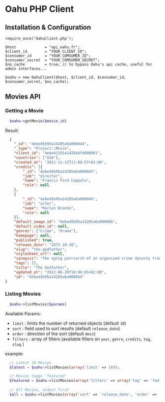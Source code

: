 # Oahu PHP Client

## Installation & Configuration

    require_once('OahuClient.php');
    
    $host             = "api.oahu.fr";
    $client_id        = "YOUR_CLIENT_ID";
    $consumer_id      = "YOUR_COMSUMER_ID";
    $consumer_secret  = "YOUR_COMSUMER_SECRET";
    $no_cache         = true; // to bypass Oahu's api cache, useful for admin interfaces...
    
    $oahu = new OahuClient($host, $client_id, $consumer_id, $consumer_secret, $no_cache);

## Movies API

### Getting a Movie
  
```php
  $oahu->getMovie($movie_id)
```

  

Result: 
```json
  {
    "_id": "4ebe45b95a14285a6a000044",
    "_type": "Project::Movie",
    "client_id": "4ebe41355a14284df4000001",
    "countries": ["USA"],
    "created_at": "2011-11-12T11:08:57+01:00",
    "credits": [{
        "_id": "4ebe45b95a14285a6a000045",
        "job": "director",
        "name": "Francis Ford Coppola",
        "role": null
    },
    {
        "_id": "4ebe45b95a14285a6a000046",
        "job": "actor",
        "name": "Marlon Brando",
        "role": null
    }],
    "default_image_id": "4ebe45b95a14285a6a00008b",
    "default_video_id": null,
    "genres": ["Crime", "Drama"],
    "homepage": null,
    "published": true,
    "release_date": "1972-10-18",
    "slug": "the-godfather",
    "stylesheet_url": null,
    "synopsis": "The aging patriarch of an organized crime dynasty transfers control of his clandestine empire to his reluctant son.",
    "tags": [],
    "title": "The Godfather",
    "updated_at": "2012-06-29T10:06:05+02:00",
    "id": "4ebe45b95a14285a6a000044"
}
```

### Listing Movies


```php
  $oahu->listMovies($params)
```


Available Params: 
  
* `limit`   : limits the number of returned objects (default `30`)
* `sort`   : field used to sort results (default `release_date`)
* `order`   : direction of the sort (default `desc`)
* `filters` : array of filters (available filters on `year`, `genre`, `credits`, `tag`, `slug` )
  
  
example: 
  
```php
  // Latest 10 Movies
  $latest = $oahu->listMovies(array('limit' => 10));

  // Movies taggs 'featured'
  $featured = $oahu->listMovies(array('filters' => array('tag' => 'featured')));
  
  // All Movies, oldest first
  $all = $oahu->listMovies(array('sort' => 'release_date', 'order' => 'desc', 'limit' => 0));
  
```